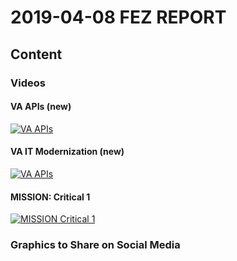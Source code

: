 # 2019-04-08 FEZ REPORT

## Content

### Videos

#### VA APIs (new)

[![VA APIs](http://img.youtube.com/vi/lDFmwYrosiA/0.jpg)](https://www.youtube.com/watch?v=lDFmwYrosiA?rel=0&amp;showinfo=0)


#### VA IT Modernization (new)

[![VA APIs](http://img.youtube.com/vi/nqBFt0EjJTg/0.jpg)](https://www.youtube.com/watch?v=nqBFt0EjJTg&?rel=0&amp;showinfo=0)


#### MISSION: Critical 1 

[![MISSION Critical 1 ](http://img.youtube.com/vi/jZX8drq9szo/0.jpg)](https://www.youtube.com/watch?v=jZX8drq9szo&?rel=0&amp;showinfo=0)


### Graphics to Share on Social Media
